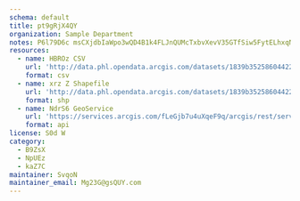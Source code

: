 ```yaml
---
schema: default
title: pt9gRjX4QY 
organization: Sample Department 
notes: P6l79D6c msCXjdbIaWpo3wQD4B1k4FLJnQUMcTxbvXevV35GTfSiw5FytELhxqNRoC8EM2YuzOklg G7t0OAPjS9yYWJRid8hZz 
resources:
  - name: HBROz CSV
    url: 'http://data.phl.opendata.arcgis.com/datasets/1839b35258604422b0b520cbb668df0d_0.csv'
    format: csv
  - name: xrz Z Shapefile
    url: 'http://data.phl.opendata.arcgis.com/datasets/1839b35258604422b0b520cbb668df0d_0.zip'
    format: shp
  - name: NdrS6 GeoService
    url: 'https://services.arcgis.com/fLeGjb7u4uXqeF9q/arcgis/rest/services/Air_Monitoring_Stations/FeatureServer/0/query'
    format: api
license: S0d W 
category:
  - B9ZsX 
  - NpUEz 
  - kaZ7C 
maintainer: SvqoN  
maintainer_email: Mg23G@gsQUY.com
---
```

